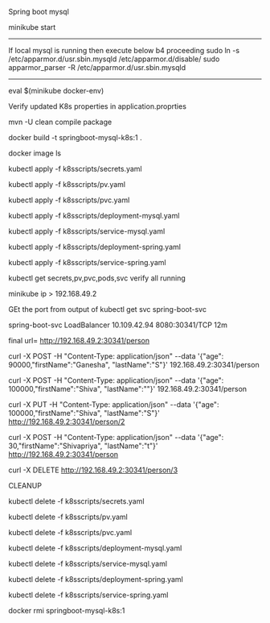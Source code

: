 Spring boot mysql


minikube start


-----

If local mysql is running then execute below b4 proceeding
  sudo ln -s /etc/apparmor.d/usr.sbin.mysqld /etc/apparmor.d/disable/
sudo apparmor_parser -R /etc/apparmor.d/usr.sbin.mysqld
 
 -------

 eval $(minikube docker-env)


Verify updated K8s properties in application.proprties


mvn -U clean compile package


docker build -t springboot-mysql-k8s:1 .


docker image ls


kubectl apply -f k8sscripts/secrets.yaml


kubectl apply -f k8sscripts/pv.yaml


kubectl apply -f k8sscripts/pvc.yaml


kubectl apply -f k8sscripts/deployment-mysql.yaml


kubectl apply -f k8sscripts/service-mysql.yaml


kubectl apply -f k8sscripts/deployment-spring.yaml


kubectl apply -f k8sscripts/service-spring.yaml


kubectl get secrets,pv,pvc,pods,svc                verify all running


minikube ip  > 192.168.49.2


GEt the port from output of   kubectl get svc  spring-boot-svc 


spring-boot-svc   LoadBalancer   10.109.42.94   <pending>     8080:30341/TCP   12m



final url= http://192.168.49.2:30341/person


curl -X POST -H "Content-Type: application/json" --data '{"age": 90000,"firstName":"Ganesha", "lastName":"S"}' 192.168.49.2:30341/person


curl -X POST -H "Content-Type: application/json" --data '{"age": 100000,"firstName":"Shiva", "lastName":""}' 192.168.49.2:30341/person


curl -X PUT -H "Content-Type: application/json" --data '{"age": 100000,"firstName":"Shiva", "lastName":"S"}' http://192.168.49.2:30341/person/2



curl -X POST -H "Content-Type: application/json" --data '{"age": 30,"firstName":"Shivapriya", "lastName":"t"}' http://192.168.49.2:30341/person


curl -X DELETE http://192.168.49.2:30341/person/3


CLEANUP

kubectl delete -f k8sscripts/secrets.yaml


kubectl delete -f k8sscripts/pv.yaml


kubectl delete -f k8sscripts/pvc.yaml


kubectl delete -f k8sscripts/deployment-mysql.yaml 


kubectl delete -f k8sscripts/service-mysql.yaml


kubectl delete -f k8sscripts/deployment-spring.yaml


kubectl delete -f k8sscripts/service-spring.yaml


docker rmi springboot-mysql-k8s:1